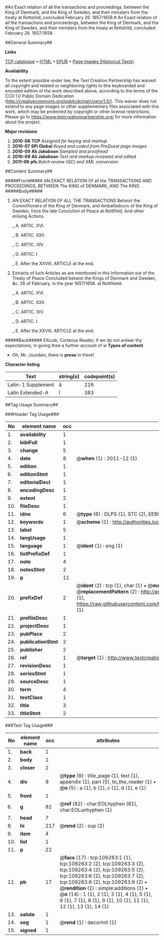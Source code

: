 #An Exact relation of all the transactions and proceedings, between the King of Denmark, and the King of Sweden, and their ministers from the treaty at Rottshild, concluded February 26. 1657/1658.#
An Exact relation of all the transactions and proceedings, between the King of Denmark, and the King of Sweden, and their ministers from the treaty at Rottshild, concluded February 26. 1657/1658.

##General Summary##

**Links**

[TCP catalogue](http://www.ota.ox.ac.uk/tcp/)  • 
[HTML](http://tei.it.ox.ac.uk/tcp/Texts-HTML/free/A38/A38944.html)  • 
[EPUB](http://tei.it.ox.ac.uk/tcp/Texts-EPUB/free/A38/A38944.epub) • 
[Page images (Historical Texts)](https://historicaltexts.jisc.ac.uk/eebo-19639738e)

**Availability**

To the extent possible under law, the Text Creation Partnership has waived all copyright and related or neighboring rights to this keyboarded and encoded edition of the work described above, according to the terms of the CC0 1.0 Public Domain Dedication (http://creativecommons.org/publicdomain/zero/1.0/). This waiver does not extend to any page images or other supplementary files associated with this work, which may be protected by copyright or other license restrictions. Please go to https://www.textcreationpartnership.org/ for more information about the project.

**Major revisions**

1. __2010-06__ __TCP__ *Assigned for keying and markup*
1. __2010-07__ __SPi Global__ *Keyed and coded from ProQuest page images*
1. __2010-09__ __Ali Jakobson__ *Sampled and proofread*
1. __2010-09__ __Ali Jakobson__ *Text and markup reviewed and edited*
1. __2011-06__ __pfs__ *Batch review (QC) and XML conversion*

##Content Summary##

#####Front#####
AN EXACT RELATION Of all the TRANSACTIONS AND PROCEEDINGS, BETWEEN The KING of DENMARK, AND The KING
#####Body#####

1. AN EXACT RELATION OF ALL THE TRANSACTIONS Betwixt the Commiſſioners of the King of Denmark, and Ambaſſadours of the King of Sweden, ſince the late Concluſion of Peace at Rottſhild; And other enſuing Actions.

    _ A. ARTIC. XVI.

    _ B. ARTIC. XXII.

    _ C. ARTIC. XIV.

    _ D. ARTIC. I.

    _ E. After the XXVIII. ARTICLE at the end.

1. Extracts of ſuch Articles as are mentioned in this Information out of the Treaty of Peace Concluded betwixt the Kings of Denmark and Sweden, &c. 26 of February, in the year 1657/1658. at Rottſhield.

    _ A. ARTIC. XVI.

    _ B. ARTIC. XXII.

    _ C. ARTIC. XIV.

    _ D. ARTIC. I.

    _ E. After the XXVIII. ARTICLE at the end.

#####Back#####
EXcuſe, Curteous Reader, if we do not anſwer thy expectations, in giving thee a further account of w
**Types of content**

  * Oh, Mr. Jourdain, there is **prose** in there!

**Character listing**


|Text|string(s)|codepoint(s)|
|---|---|---|
|Latin-1 Supplement|â|226|
|Latin Extended-A|ſ|383|

##Tag Usage Summary##

###Header Tag Usage###

|No|element name|occ|attributes|
|---|---|---|---|
|1.|__availability__|1||
|2.|__biblFull__|1||
|3.|__change__|5||
|4.|__date__|8| @__when__ (1) : 2011-12 (1)|
|5.|__edition__|1||
|6.|__editionStmt__|1||
|7.|__editorialDecl__|1||
|8.|__encodingDesc__|1||
|9.|__extent__|2||
|10.|__fileDesc__|1||
|11.|__idno__|6| @__type__ (6) : DLPS (1), STC (2), EEBO-CITATION (1), OCLC (1), VID (1)|
|12.|__keywords__|1| @__scheme__ (1) : http://authorities.loc.gov/ (1)|
|13.|__label__|5||
|14.|__langUsage__|1||
|15.|__language__|1| @__ident__ (1) : eng (1)|
|16.|__listPrefixDef__|1||
|17.|__note__|4||
|18.|__notesStmt__|2||
|19.|__p__|11||
|20.|__prefixDef__|2| @__ident__ (2) : tcp (1), char (1)  •  @__matchPattern__ (2) : ([0-9\-]+):([0-9IVX]+) (1), (.+) (1)  •  @__replacementPattern__ (2) : http://eebo.chadwyck.com/downloadtiff?vid=$1&page=$2 (1), https://raw.githubusercontent.com/textcreationpartnership/Texts/master/tcpchars.xml#$1 (1)|
|21.|__profileDesc__|1||
|22.|__projectDesc__|1||
|23.|__pubPlace__|2||
|24.|__publicationStmt__|2||
|25.|__publisher__|2||
|26.|__ref__|1| @__target__ (1) : http://www.textcreationpartnership.org/docs/. (1)|
|27.|__revisionDesc__|1||
|28.|__seriesStmt__|1||
|29.|__sourceDesc__|1||
|30.|__term__|4||
|31.|__textClass__|1||
|32.|__title__|3||
|33.|__titleStmt__|2||


###Text Tag Usage###

|No|element name|occ|attributes|
|---|---|---|---|
|1.|__back__|1||
|2.|__body__|1||
|3.|__closer__|2||
|4.|__div__|9| @__type__ (9) : title_page (1), text (1), appendix (1), part (5), to_the_reader (1)  •  @__n__ (5) : a (1), b (1), c (1), d (1), e (1)|
|5.|__front__|1||
|6.|__g__|82| @__ref__ (82) : char:EOLhyphen (81), char:EOLunhyphen (1)|
|7.|__head__|7||
|8.|__hi__|217| @__rend__ (2) : sup (2)|
|9.|__item__|4||
|10.|__list__|1||
|11.|__p__|22||
|12.|__pb__|17| @__facs__ (17) : tcp:109263:1 (1), tcp:109263:2 (2), tcp:109263:3 (2), tcp:109263:4 (2), tcp:109263:5 (2), tcp:109263:6 (2), tcp:109263:7 (2), tcp:109263:8 (2), tcp:109263:9 (2)  •  @__rendition__ (1) : simple:additions (1)  •  @__n__ (14) : 1 (1), 2 (1), 3 (1), 4 (1), 5 (1), 6 (1), 7 (1), 8 (1), 9 (1), 10 (1), 11 (1), 12 (1), 13 (1), 14 (1)|
|13.|__salute__|1||
|14.|__seg__|1| @__rend__ (1) : decorInit (1)|
|15.|__signed__|1||
